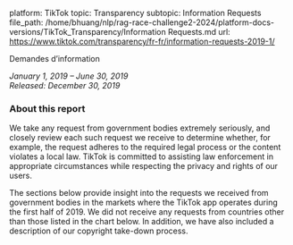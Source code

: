 platform: TikTok
topic: Transparency
subtopic: Information Requests
file_path: /home/bhuang/nlp/rag-race-challenge2-2024/platform-docs-versions/TikTok_Transparency/Information Requests.md
url: https://www.tiktok.com/transparency/fr-fr/information-requests-2019-1/

Demandes d’information

_January 1, 2019 – June 30, 2019  
Released: December 30, 2019_

### About this report

We take any request from government bodies extremely seriously, and closely review each such request we receive to determine whether, for example, the request adheres to the required legal process or the content violates a local law. TikTok is committed to assisting law enforcement in appropriate circumstances while respecting the privacy and rights of our users.

The sections below provide insight into the requests we received from government bodies in the markets where the TikTok app operates during the first half of 2019. We did not receive any requests from countries other than those listed in the chart below. In addition, we have also included a description of our copyright take-down process.
